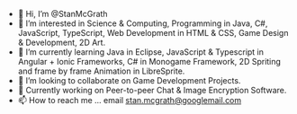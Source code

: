 - 👋 Hi, I’m @StanMcGrath
- 👀 I’m interested in Science & Computing, Programming in Java, C#, JavaScript, TypeScript, Web Development in HTML & CSS, Game Design & Development, 2D Art.
- 🌱 I’m currently learning Java in Eclipse, JavaScript & Typescript in Angular + Ionic Frameworks, C# in Monogame Framework, 2D Spriting and frame by frame Animation in LibreSprite.
- 💞️ I’m looking to collaborate on Game Development Projects.
- 💞️ Currently working on Peer-to-peer Chat & Image Encryption Software.
- 📫 How to reach me ... email stan.mcgrath@googlemail.com

<!---
StanMcGrath/StanMcGrath is a ✨ special ✨ repository because its `README.md` (this file) appears on your GitHub profile.
You can click the Preview link to take a look at your changes.
--->
